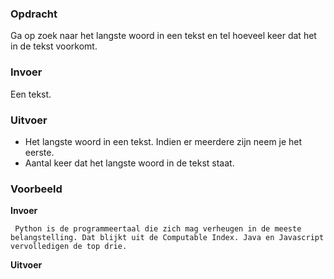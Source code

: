 ### Opdracht

Ga op zoek naar het langste woord in een tekst en tel hoeveel keer dat het in de tekst voorkomt.

### Invoer

Een tekst.

### Uitvoer

* Het langste woord in een tekst. Indien er meerdere zijn neem je het eerste.
* Aantal keer dat het langste woord in de tekst staat.

### Voorbeeld

**Invoer**
    
     Python is de programmeertaal die zich mag verheugen in de meeste belangstelling. Dat blijkt uit de Computable Index. Java en Javascript vervolledigen de top drie.
    
**Uitvoer**

    
